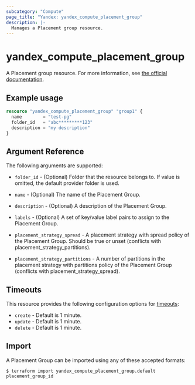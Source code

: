 ```yaml
---
subcategory: "Compute"
page_title: "Yandex: yandex_compute_placement_group"
description: |-
  Manages a Placement group resource.
---
```



# yandex_compute_placement_group




A Placement group resource. For more information, see [the official documentation](https://cloud.yandex.com/docs/compute/concepts/placement-groups).

## Example usage

```terraform
resource "yandex_compute_placement_group" "group1" {
  name        = "test-pg"
  folder_id   = "abc*********123"
  description = "my description"
}
```

## Argument Reference

The following arguments are supported:

* `folder_id` - (Optional) Folder that the resource belongs to. If value is omitted, the default provider folder is used.

* `name` - (Optional) The name of the Placement Group.

* `description` - (Optional) A description of the Placement Group.

* `labels` - (Optional) A set of key/value label pairs to assign to the Placement Group.

* `placement_strategy_spread` - A placement strategy with spread policy of the Placement Group. Should be true or unset (conflicts with placement_strategy_partitions).

* `placement_strategy_partitions` - A number of partitions in the placement strategy with partitions policy of the Placement Group (conflicts with placement_strategy_spread).

## Timeouts

This resource provides the following configuration options for [timeouts](https://www.terraform.io/docs/language/resources/syntax.html#operation-timeouts):

- `create` - Default is 1 minute.
- `update` - Default is 1 minute.
- `delete` - Default is 1 minute.

## Import

A Placement Group can be imported using any of these accepted formats:

```
$ terraform import yandex_compute_placement_group.default placement_group_id
```
